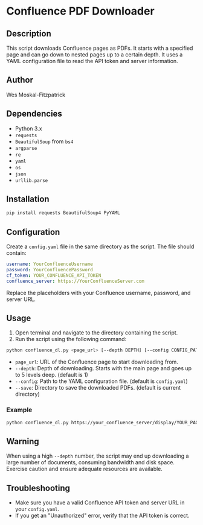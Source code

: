 # Confluence PDF Downloader

## Description
This script downloads Confluence pages as PDFs. It starts with a specified page and can go down to nested pages up to a certain depth. It uses a YAML configuration file to read the API token and server information.

## Author
Wes Moskal-Fitzpatrick

## Dependencies
- Python 3.x
- `requests`
- `BeautifulSoup` from `bs4`
- `argparse`
- `re`
- `yaml`
- `os`
- `json`
- `urllib.parse`

## Installation
```bash
pip install requests BeautifulSoup4 PyYAML
```

## Configuration

Create a `config.yaml` file in the same directory as the script. The file should contain:

```yaml
username: YourConfluenceUsername
password: YourConfluencePassword
cf_token: YOUR_CONFLUENCE_API_TOKEN
confluence_server: https://YourConfluenceServer.com
```

Replace the placeholders with your Confluence username, password, and server URL.

## Usage

1. Open terminal and navigate to the directory containing the script.
2. Run the script using the following command:

```bash
python confluence_dl.py <page_url> [--depth DEPTH] [--config CONFIG_PATH] [--save SAVE_LOCATION]
```

- `page_url`: URL of the Confluence page to start downloading from.
- `--depth`: Depth of downloading. Starts with the main page and goes up to 5 levels deep. (default is 1)
- `--config`: Path to the YAML configuration file. (default is `config.yaml`)
- `--save`: Directory to save the downloaded PDFs. (default is current directory)

### Example
```bash
python confluence_dl.py https://your_confluence_server/display/YOUR_PAGE --depth 3 --config config.yaml --save ./pdfs
```

## Warning
When using a high `--depth` number, the script may end up downloading a large number of documents, consuming bandwidth and disk space. Exercise caution and ensure adequate resources are available.

## Troubleshooting
- Make sure you have a valid Confluence API token and server URL in your `config.yaml`.
- If you get an "Unauthorized" error, verify that the API token is correct.

